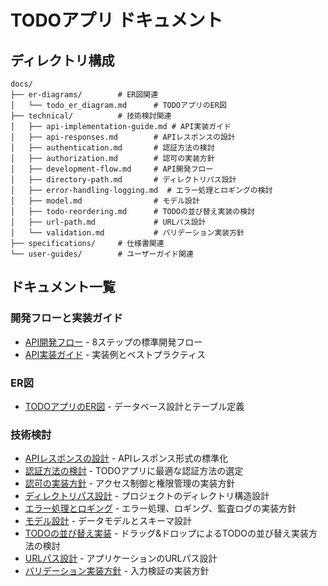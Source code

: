 # TODOアプリ ドキュメント

## ディレクトリ構成

```
docs/
├── er-diagrams/        # ER図関連
│   └── todo_er_diagram.md      # TODOアプリのER図
├── technical/          # 技術検討関連
│   ├── api-implementation-guide.md # API実装ガイド
│   ├── api-responses.md        # APIレスポンスの設計
│   ├── authentication.md       # 認証方法の検討
│   ├── authorization.md        # 認可の実装方針
│   ├── development-flow.md     # API開発フロー
│   ├── directory-path.md       # ディレクトリパス設計
│   ├── error-handling-logging.md  # エラー処理とロギングの検討
│   ├── model.md                # モデル設計
│   ├── todo-reordering.md      # TODOの並び替え実装の検討
│   ├── url-path.md             # URLパス設計
│   └── validation.md           # バリデーション実装方針
├── specifications/     # 仕様書関連
└── user-guides/        # ユーザーガイド関連
```

## ドキュメント一覧

### 開発フローと実装ガイド
- [API開発フロー](./technical/development-flow.md) - 8ステップの標準開発フロー
- [API実装ガイド](./technical/api-implementation-guide.md) - 実装例とベストプラクティス

### ER図
- [TODOアプリのER図](./er-diagrams/todo_er_diagram.md) - データベース設計とテーブル定義

### 技術検討
- [APIレスポンスの設計](./technical/api-responses.md) - APIレスポンス形式の標準化
- [認証方法の検討](./technical/authentication.md) - TODOアプリに最適な認証方法の選定
- [認可の実装方針](./technical/authorization.md) - アクセス制御と権限管理の実装方針
- [ディレクトリパス設計](./technical/directory-path.md) - プロジェクトのディレクトリ構造設計
- [エラー処理とロギング](./technical/error-handling-logging.md) - エラー処理、ロギング、監査ログの実装方針
- [モデル設計](./technical/model.md) - データモデルとスキーマ設計
- [TODOの並び替え実装](./technical/todo-reordering.md) - ドラッグ&ドロップによるTODOの並び替え実装方法の検討
- [URLパス設計](./technical/url-path.md) - アプリケーションのURLパス設計
- [バリデーション実装方針](./technical/validation.md) - 入力検証の実装方針 